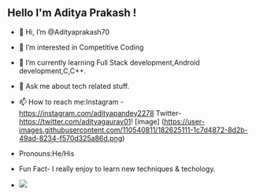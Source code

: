 ##   Hello I'm Aditya Prakash !
- 👋 Hi, I’m @Adityaprakash70
- 👀 I’m interested in Competitive Coding
- 🌱 I’m currently learning Full Stack development,Android development,C,C++.
- 💞️ Ask me about tech related stuff.
- 📫 How to reach me:Instagram -https://instagram.com/adityapandey2278 Twitter-https://twitter.com/adityagaurav01!
[image]
(https://user-images.githubusercontent.com/110540811/182625111-1c7d4872-8d2b-49ad-8234-f570d325a86d.png)

-  Pronouns:He/His
-  Fun Fact- I really enjoy to learn new techniques & techology.
-  <img src="https://github-readme-stats.vercel.app/api?username=Adityaprakash70&&show_icons=true&title_color=ffffff&icon_color=bb2acf&text_color=daf7dc&bg_color=151515">



<!---
Adityaprakash70/Adityaprakash70 is a ✨ special ✨ repository because its `README.md` (this file) appears on your GitHub profile.
You can click the Preview link to take a look at your changes.
--->
